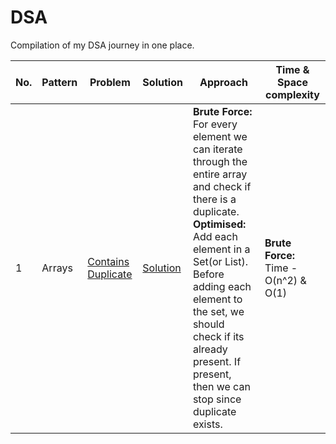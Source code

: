 # DSA

Compilation of my DSA journey in one place.

| No. 	| Pattern 	| Problem 	| Solution 	| Approach 	|   Time & Space complexity|
|-----	|---------	|---------	|-------	|-------	| -------	|
| 1 | Arrays | [Contains Duplicate](https://leetcode.com/problems/contains-duplicate/)  | [Solution](https://github.com/cksanjay/DSA/blob/main/src/Java/arrays/Duplicate.java) | **Brute Force:** For every element we can iterate through the entire array and check if there is a duplicate.<br> **Optimised:** Add each element in a Set(or List). Before adding each element to the set, we should check if its already present. If present, then we can stop since duplicate exists. | **Brute Force:** Time - O(n^2) & O(1)